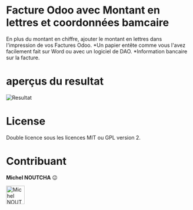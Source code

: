 Facture Odoo avec Montant en lettres et coordonnées bamcaire
============================================================

En plus du montant en chiffre, ajouter le montant en lettres dans l'impression de vos Factures Odoo.
*Un papier entête comme vous l'avez facilement fait sur Word ou avec un logiciel de DAO.
*Information bancaire sur la facture.

aperçus du resultat
=======
![Resultat](https://i.ibb.co/VgTxM1C/invoice.jpg "Invoice Factures")


License
======
Double licence sous les licences MIT ou GPL version 2.


Contribuant
===========
**Michel NOUTCHA**  :wink:

<a href="https://ibb.co/HBs68F3"><img src="https://i.ibb.co/HBs68F3/ntm.jpg" width="50" height="50" alt="Michel NOUTCHA" border="0"></a>
